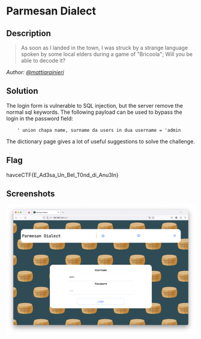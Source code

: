# Parmesan Dialect
## Description
> As soon as I landed in the town, I was struck by a strange language spoken by some local elders during a game of "Bricoola"; Will you be able to decode it?

*Author: [@mattiarainieri](https://github.com/mattiarainieri)*

## Solution
The login form is vulnerable to SQL injection, but the server remove the normal sql keywords. The following payload can be used to bypass the login in the password field:
```
    ' union chapa name, surname da users in dua username = 'admin
```
The dictionary page gives a lot of useful suggestions to solve the challenge.
## Flag
havceCTF{E_Ad3sa_Un_Bel_T0nd_di_Anu3ln}

## Screenshots
![Screenshot](./Screenshot.png)